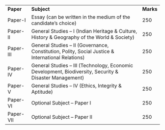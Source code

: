 |           |                                                                                                        |           |
| --------- | ------------------------------------------------------------------------------------------------------ | --------- |
| **Paper** | **Subject**                                                                                            | **Marks** |
| Paper-I   | Essay (can be written in the medium of the candidate’s choice)                                         | 250       |
| Paper-II  | General Studies – I (Indian Heritage & Culture, History & Geography of the World & Society)            | 250       |
| Paper-III | General Studies – II (Governance, Constitution, Polity, Social Justice & International Relations)      | 250       |
| Paper-IV  | General Studies – III (Technology, Economic Development, Biodiversity, Security & Disaster Management) | 250       |
| Paper-V   | General Studies – IV (Ethics, Integrity & Aptitude)                                                    | 250       |
| Paper-VI  | Optional Subject – Paper I                                                                             | 250       |
| Paper-VII | Optional Subject – Paper II                                                                            | 250       |
